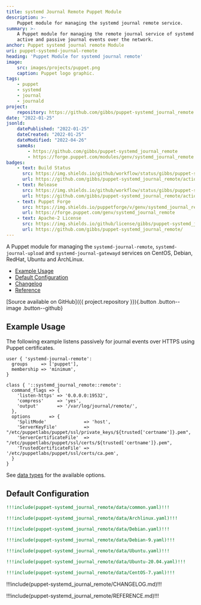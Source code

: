 ```yaml
---
title: systemd Journal Remote Puppet Module
description: >-
    Puppet module for managing the systemd journal remote service.
summary: >-
    A Puppet module for managing the remote journal service of systemd allowing
    active and passive journal events over the network.
anchor: Puppet systemd journal remote Module
uri: puppet-systemd-journal-remote
heading: 'Puppet Module for systemd journal remote'
image:
    src: images/projects/puppet.png
    caption: Puppet logo graphic.
tags:
    - puppet
    - systemd
    - journal
    - journald
project:
    repository: https://github.com/gibbs/puppet-systemd_journal_remote
date: "2022-01-25"
jsonld:
    datePublished: "2022-01-25"
    dateCreated: "2022-01-25"
    dateModified: "2022-04-26"
    sameAs:
        - https://github.com/gibbs/puppet-systemd_journal_remote
        - https://forge.puppet.com/modules/genv/systemd_journal_remote
badges:
    - text: Build Status
      src: https://img.shields.io/github/workflow/status/gibbs/puppet-systemd_journal_remote/CI?style=flat-square
      url: https://github.com/gibbs/puppet-systemd_journal_remote/actions?query=workflow%3ACI
    - text: Release
      src: https://img.shields.io/github/workflow/status/gibbs/puppet-systemd_journal_remote/Release?label=release&style=flat-square
      url: https://github.com/gibbs/puppet-systemd_journal_remote/actions?query=workflow%3ARelease
    - text: Puppet Forge
      src: https://img.shields.io/puppetforge/v/genv/systemd_journal_remote.svg?maxAge=2592000&style=flat-square
      url: https://forge.puppet.com/genv/systemd_journal_remote
    - text: Apache-2 License
      src: https://img.shields.io/github/license/gibbs/puppet-systemd_journal_remote.svg?style=flat-square
      url: https://github.com/gibbs/puppet-systemd_journal_remote/
---
```


A Puppet module for managing the `systemd-journal-remote`, 
`systemd-journal-upload` and `systemd-journal-gatewayd` services on CentOS,
Debian, RedHat, Ubuntu and ArchLinux.

- [Example Usage](#goto-example-usage)
- [Default Configuration](#goto-default-configuration)
- [Changelog](#goto-changelog)
- [Reference](#goto-reference)

[Source available on GitHub]({{ project.repository }}){.button .button--image .button--github}

## Example Usage

The following example listens passively for journal events over HTTPS using 
Puppet certificates.

```puppet
user { 'systemd-journal-remote':
  groups     => ['puppet'],
  membership => 'minimum',
}

class { '::systemd_journal_remote::remote':
  command_flags => {
    'listen-https' => '0.0.0.0:19532',
    'compress'     => 'yes',
    'output'       => '/var/log/journal/remote/',
  },
  options       => {
    'SplitMode'              => 'host',
    'ServerKeyFile'          => "/etc/puppetlabs/puppet/ssl/private_keys/${trusted['certname']}.pem",
    'ServerCertificateFile'  => "/etc/puppetlabs/puppet/ssl/certs/${trusted['certname']}.pem",
    'TrustedCertificateFile' => '/etc/puppetlabs/puppet/ssl/certs/ca.pem',
  }
}
```

See [data types](#goto-data-types-1) for the available options.

## Default Configuration

```yaml [g1:Common]
!!!include(puppet-systemd_journal_remote/data/common.yaml)!!!
```

```yaml [g1:ArchLinux]
!!!include(puppet-systemd_journal_remote/data/Archlinux.yaml)!!!
```

```yaml [g1:Debian]
!!!include(puppet-systemd_journal_remote/data/Debian.yaml)!!!
```

```yaml [g1:Debian 9]
!!!include(puppet-systemd_journal_remote/data/Debian-9.yaml)!!!
```

```yaml [g1:Ubuntu]
!!!include(puppet-systemd_journal_remote/data/Ubuntu.yaml)!!!
```

```yaml [g1:Ubuntu 2004]
!!!include(puppet-systemd_journal_remote/data/Ubuntu-20.04.yaml)!!!
```

```yaml [g1:CentOS 7]
!!!include(puppet-systemd_journal_remote/data/CentOS-7.yaml)!!!
```

<div class="puppet--changelog">

!!!include(puppet-systemd_journal_remote/CHANGELOG.md)!!!

</div>
<div class="puppet--reference">

!!!include(puppet-systemd_journal_remote/REFERENCE.md)!!!

</div>
